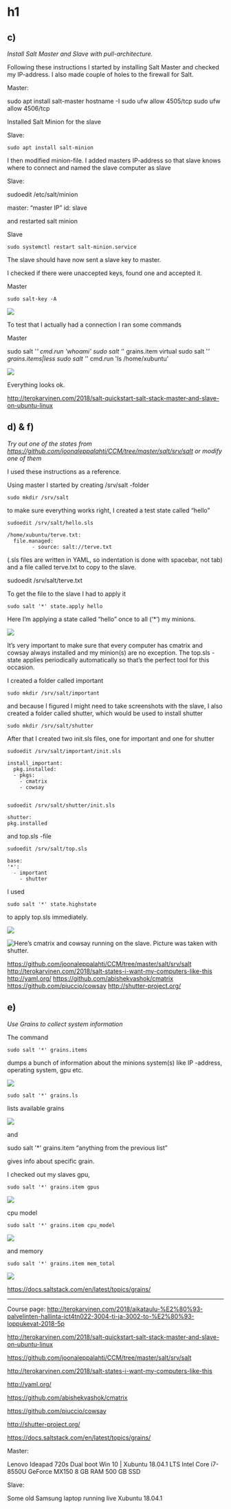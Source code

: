 # h1

## c)

*Install Salt Master and Slave with pull-architecture.*

Following these instructions I started by installing Salt Master and checked my IP-address. I also made couple of holes to the firewall for Salt.

Master:

  sudo apt install salt-master
  hostname -I
  sudo ufw allow 4505/tcp
  sudo ufw allow 4506/tcp

Installed Salt Minion for the slave

Slave:

	sudo apt install salt-minion

I then modified minion-file. I added masters IP-address so that slave knows where to connect and named the slave computer as slave

Slave:

  sudoedit /etc/salt/minion

  master: “master IP”
  id: slave


and restarted salt minion

Slave

	sudo systemctl restart salt-minion.service


The slave should have now sent a slave key to master.

I checked if there were unaccepted keys, found one and accepted it.

Master

	sudo salt-key -A

![](images/h1/Selection_044.png)

To test that I actually had a connection I ran some commands

Master

  sudo salt '*' cmd.run 'whoami'
  sudo salt '*' grains.item virtual
  sudo salt '*' grains.items|less
  sudo salt '*' cmd.run 'ls /home/xubuntu'

![](images/h1/Selection_045.png)

Everything looks ok.

http://terokarvinen.com/2018/salt-quickstart-salt-stack-master-and-slave-on-ubuntu-linux

## d) & f)	

*Try out one of the states from https://github.com/joonaleppalahti/CCM/tree/master/salt/srv/salt or modify one of them*

I used these instructions as a reference.

Using master I started by creating /srv/salt -folder

	sudo mkdir /srv/salt

to make sure everything works right, I created a test state called “hello”

	sudoedit /srv/salt/hello.sls
	
	/home/xubuntu/terve.txt:
  	  file.managed:
    	    - source: salt://terve.txt

(.sls files are written in YAML, so indentation is done with spacebar, not tab)
and a file called terve.txt to copy to the slave.

  sudoedit /srv/salt/terve.txt


	
To get the file to the slave I had to apply it

	sudo salt '*' state.apply hello

Here I’m applying a state called “hello” once to all (‘*’) my minions.

![](images/h1/Selection_046.png)

It’s very important to make sure that every computer has cmatrix and cowsay always installed and my minion(s) are no exception. The top.sls -state applies periodically automatically so that’s the perfect tool for this occasion.

I created a folder called important

	sudo mkdir /srv/salt/important

and because I figured I might need to take screenshots with the slave, I also created a folder called shutter, which would be used to install shutter

	sudo mkdir /srv/salt/shutter

After that I created two init.sls files, one for important and one for shutter

	sudoedit /srv/salt/important/init.sls

	install_important:
 	  pkg.installed:
      - pkgs:
        - cmatrix
      	- cowsay


	sudoedit /srv/salt/shutter/init.sls

	shutter:
    pkg.installed


and top.sls -file

	sudoedit /srv/salt/top.sls

	base:
    '*':
   	  - important
    	- shutter


I used 

	sudo salt '*' state.highstate

to apply top.sls immediately.

![](images/h1/Selection_047.png)

![Here’s cmatrix and cowsay running on the slave. Picture was taken with shutter.](images/h1/Selection_001.png) 



https://github.com/joonaleppalahti/CCM/tree/master/salt/srv/salt
http://terokarvinen.com/2018/salt-states-i-want-my-computers-like-this
http://yaml.org/
https://github.com/abishekvashok/cmatrix
https://github.com/piuccio/cowsay
http://shutter-project.org/



## e)

*Use Grains to collect system information*

The command

	sudo salt '*' grains.items

dumps a bunch of information about the minions system(s) like IP -address, operating system, gpu etc.

![](images/h1/Selection_048.png)

	sudo salt '*' grains.ls

lists available grains

![](images/h1/Selection_049.png)

and

  sudo salt '*' grains.item “anything from the previous list”

gives info about specific grain.

I checked out my slaves gpu,

	sudo salt '*' grains.item gpus
  
![](images/h1/Selection_050.png)

cpu model

	sudo salt '*' grains.item cpu_model

![](images/h1/Selection_051.png)

and memory

	sudo salt '*' grains.item mem_total
	
![](images/h1/Selection_052.png)

https://docs.saltstack.com/en/latest/topics/grains/

***

Course page: http://terokarvinen.com/2018/aikataulu-%E2%80%93-palvelinten-hallinta-ict4tn022-3004-ti-ja-3002-to-%E2%80%93-loppukevat-2018-5p

http://terokarvinen.com/2018/salt-quickstart-salt-stack-master-and-slave-on-ubuntu-linux

https://github.com/joonaleppalahti/CCM/tree/master/salt/srv/salt

http://terokarvinen.com/2018/salt-states-i-want-my-computers-like-this

http://yaml.org/

https://github.com/abishekvashok/cmatrix

https://github.com/piuccio/cowsay

http://shutter-project.org/

https://docs.saltstack.com/en/latest/topics/grains/

Master:

Lenovo Ideapad 720s
Dual boot Win 10 | Xubuntu 18.04.1 LTS
Intel Core i7-8550U
GeForce MX150
8 GB RAM
500 GB SSD

Slave:

Some old Samsung laptop running live Xubuntu 18.04.1
